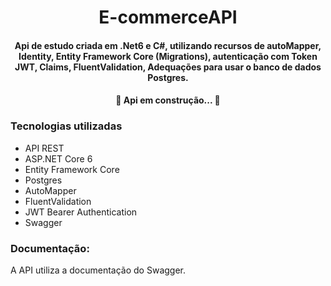 <h1 align="center"> E-commerceAPI</h1>

 <h4 align="center">  Api de estudo criada em .Net6 e C#, utilizando recursos de autoMapper, Identity, Entity Framework Core (Migrations), autenticação com Token JWT, Claims, FluentValidation, Adequações para usar o banco de dados Postgres. </h4>

<h4 align="center"> 
	🚧  Api em construção...  🚧
</h4>

### Tecnologias utilizadas
* API REST
* ASP.NET Core 6
* Entity Framework Core
* Postgres
* AutoMapper 
* FluentValidation
* JWT Bearer Authentication
* Swagger

### Documentação:
A API utiliza a documentação do Swagger. 
    

